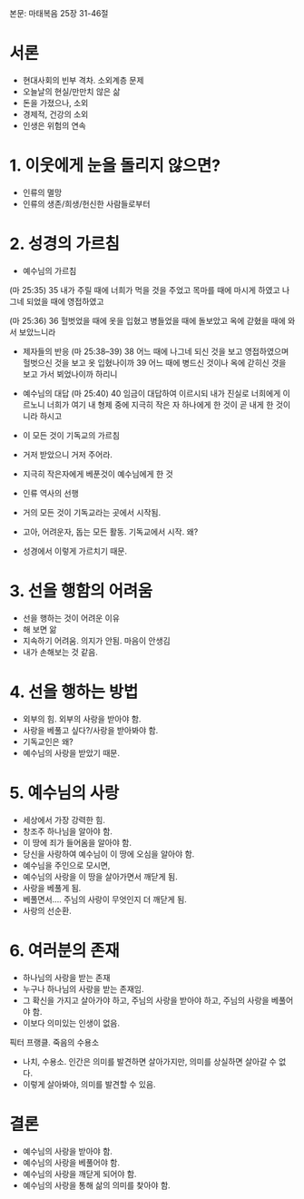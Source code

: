본문: 마태복음 25장 31-46절


# 서론
- 현대사회의 빈부 격차. 소외계층 문제
- 오늘날의 현실/만만치 않은 삶
- 돈을 가졌으나, 소외
- 경제적, 건강의 소외
- 인생은 위험의 연속

# 1. 이웃에게 눈을 돌리지 않으면?
- 인류의 멸망
- 인류의 생존/희생/헌신한 사람들로부터 

# 2. 성경의 가르침
- 예수님의 가르침

(마 25:35) 35 내가 주릴 때에 너희가 먹을 것을 주었고 목마를 때에 마시게 하였고 나그네 되었을 때에 영접하였고

(마 25:36) 36 헐벗었을 때에 옷을 입혔고 병들었을 때에 돌보았고 옥에 갇혔을 때에 와서 보았느니라
- 제자들의 반응
(마 25:38–39) 38 어느 때에 나그네 되신 것을 보고 영접하였으며 헐벗으신 것을 보고 옷 입혔나이까  39 어느 때에 병드신 것이나 옥에 갇히신 것을 보고 가서 뵈었나이까 하리니

- 예수님의 대답
(마 25:40) 40 임금이 대답하여 이르시되 내가 진실로 너희에게 이르노니 너희가 여기 내 형제 중에 지극히 작은 자 하나에게 한 것이 곧 내게 한 것이니라 하시고

- 이 모든 것이 기독교의 가르침
- 거저 받았으니 거저 주어라. 
- 지극히 작은자에게 베푼것이 예수님에게 한 것
- 인류 역사의 선행
- 거의 모든 것이 기독교라는 곳에서 시작됨. 
- 고아, 어려운자, 돕는 모든 활동. 기독교에서 시작. 왜?
- 성경에서 이렇게 가르치기 때문. 

# 3. 선을 행함의 어려움
- 선을 행하는 것이 어려운 이유
- 해 보면 앎
- 지속하기 어려움. 의지가 안됨. 마음이 안생김
- 내가 손해보는 것 같음. 

# 4. 선을 행하는 방법
- 외부의 힘. 외부의 사랑을 받아야 함. 
- 사랑을 베풀고 싶다?/사랑을 받아봐야 함. 
- 기독교인은 왜?
- 예수님의 사랑을 받았기 때문. 

# 5. 예수님의 사랑
- 세상에서 가장 강력한 힘. 
- 창조주 하나님을 알아야 함. 
- 이 땅에 죄가 들어옴을 알아야 함. 
- 당신을 사랑하여 예수님이 이 땅에 오심을 알아야 함. 
- 예수님을 주인으로 모시면, 
- 예수님의 사랑을 이 땅을 살아가면서 깨닫게 됨. 
- 사랑을 베풀게 됨. 
- 베풀면서.... 주님의 사랑이 무엇인지 더 깨닫게 됨. 
- 사랑의 선순환. 

# 6. 여러분의 존재
- 하나님의 사랑을 받는 존재
- 누구나 하나님의 사랑을 받는 존재임. 
- 그 확신을 가지고 살아가야 하고, 주님의 사랑을 받아야 하고, 주님의 사랑을 베풀어야 함. 
- 이보다 의미있는 인생이 없음. 

픽터 프랭클. 죽음의 수용소
- 나치, 수용소. 인간은 의미를 발견하면 살아가지만, 의미를 상실하면 살아갈 수 없다. 
- 이렇게 살아봐야, 의미를 발견할 수 있음. 

# 결론
- 예수님의 사랑을 받아야 함. 
- 예수님의 사랑을 베풀어야 함. 
- 예수님의 사랑을 깨닫게 되어야 함. 
- 예수님의 사랑을 통해 삶의 의미를 찾아야 함.








